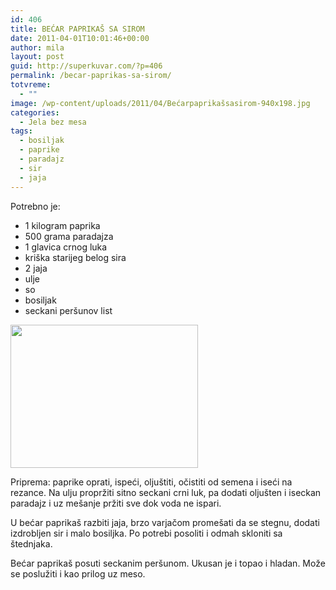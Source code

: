 ```yaml
---
id: 406
title: BEĆAR PAPRIKAŠ SA SIROM
date: 2011-04-01T10:01:46+00:00
author: mila
layout: post
guid: http://superkuvar.com/?p=406
permalink: /becar-paprikas-sa-sirom/
totvreme:
  - ""
image: /wp-content/uploads/2011/04/Bećarpaprikašsasirom-940x198.jpg
categories:
  - Jela bez mesa
tags:
  - bosiljak
  - paprike
  - paradajz
  - sir
  - jaja
---
```

Potrebno je:

  * 1 kilogram paprika
  * 500 grama paradajza
  * 1 glavica crnog luka
  * kriška starijeg belog sira
  * 2 jaja
  * ulje
  * so
  * bosiljak
  * seckani peršunov list

<img class="alignnone size-medium wp-image-3491" title="Bećarpaprikašsasirom" src="//superkuvar.com/wp-content/uploads/2011/04/Be%C4%87arpaprika%C5%A1sasirom-e1339756838176-300x229.jpg" alt="" width="300" height="229" /> 

Priprema: paprike oprati, ispeći, oljuštiti, očistiti od semena i iseći na rezance. Na ulju propržiti sitno seckani crni luk, pa dodati oljušten i iseckan paradajz i uz mešanje pržiti sve dok voda ne ispari.

U bećar paprikaš razbiti jaja, brzo varjačom promešati da se stegnu, dodati izdrobljen sir i malo bosiljka. Po potrebi posoliti i odmah skloniti sa štednjaka.

Bećar paprikaš posuti seckanim peršunom. Ukusan je i topao i hladan. Može se poslužiti i kao prilog uz meso.